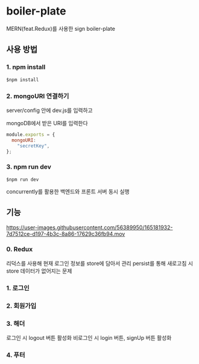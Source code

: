 # boiler-plate
MERN(feat.Redux)를 사용한 sign boiler-plate

## 사용 방법

### 1. npm install

```
$npm install
```
### 2. mongoURI 연결하기

server/config 안에 dev.js를 입력하고

mongoDB에서 받은 URI를 입력한다

```js
module.exports = {
  mongoURI:
    "secretKey",
};

```

### 3. npm run dev

```
$npm run dev
```
concurrently를 활용한 백엔드와 프론트 서버 동시 실행

## 기능

https://user-images.githubusercontent.com/56389950/165181932-7d7512ce-d197-4b3c-8a86-17629c36fb94.mov

### 0. Redux
리덕스를 사용해 현재 로그인 정보를 store에 담아서 관리
persist를 통해 새로고침 시 store 데이터가 없어지는 문제 

### 1. 로그인

### 2. 회원가입

### 3. 해더 

로그인 시 logout 버튼 활성화
비로그인 시 login 버튼, signUp 버튼 활성화

### 4. 푸터




